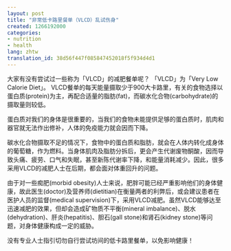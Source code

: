 ```yaml
---
layout: post
title: "非常低卡路里餐单（VLCD）乱试伤身"
created: 1266192000
categories:
- nutrition
- health
lang: zhtw
translation_id: 38d56f447f085847452018f5f934d4d1
---
```

<!--break-->
<p>大家有没有尝试过一些称为「VLCD」的减肥餐单呢？ 「VLCD」为「Very Low Calorie Diet」。 VLCD餐单的每天能量摄取少于900大卡路里，有关的食物选择以蛋白质(protein)为主，再配合适量的脂肪(fat)，而碳水化合物(carbohydrate)的摄取量则较低。 </p>

<p>蛋白质对我们的身体是很重要的，当我们的食物未能提供足够的蛋白质时，肌肉和器官就无法作出修补，人体的免疫能力就会因而下降。 </p>

<p>碳水化合物摄取不足的情况下，食物中的蛋白质和脂肪，就会在人体内转化成身体的葡萄糖，作为燃料。当身体肌肉及脂肪分拆后，更会产生代谢废物酮酸，因而导致头痛、疲劳、口气和失眠，甚至新陈代谢率下降，和能量消耗减少。因此，很多采用VLCD的减肥人士在后期，都会面对体重回升的问题。 </p>

<p>由于对一些痴肥(morbid obesity)人士来说，肥胖可能已经严重影响他们的身体健康，故此医生(doctor)及营养师(dietitian)在衡量两者的利弊后，或会建议患者在医护人员的监督(medical supervision)下，采用VLCD减肥。虽然VLCD能够达至迅速减肥的效果，但却会造成矿物质不平衡(mineral imbalance)、脱水(dehydration)、肝炎(hepatitis)、胆石(gall stone)和肾石(kidney stone)等问题，对身体健康构成一定的威胁。 </p>

<p>没有专业人士指引切勿自行尝试坊间的低卡路里餐单，以免影响健康！ </p>
